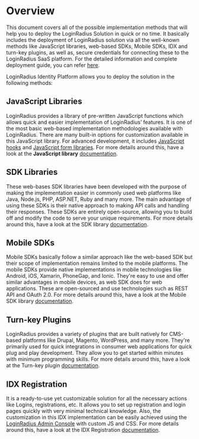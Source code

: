 # Overview

This document covers all of the possible implementation methods that will help you to deploy the LoginRadius Solution in quick or no time. It basically includes the deployment of LoginRadius solution via all the well-known methods like JavaScript libraries, web-based SDKs, Mobile SDKs, IDX and turn-key plugins, as well as, secure credentials for connecting these to the LoginRadius SaaS platform. For the detailed information and complete deployment guide, you can refer [here](/libraries/overview/).

LoginRadius Identity Platform allows you to deploy the solution in the following methods:

## JavaScript Libraries

LoginRadius provides a library of pre-written JavaScript functions which allows quick and easier implementation of LoginRadius’ features. It is one of the most basic web-based implementation methodologies available with LoginRadius. There are many built-in options for customization available in this JavaScript library. For advanced development, it includes [JavaScript hooks](/libraries/js-libraries/javascript-hooks/) and [JavaScript form libraries](/libraries/js-libraries/js-form-library/). For more details around this, have a look at the **JavaScript library** [documentation](/libraries/js-libraries/getting-started/).

## SDK Libraries
These web-bases SDK libraries have been developed with the purpose of making the implementation easier in commonly used web platforms like Java, Node.js, PHP, ASP.NET, Ruby and many more. The main advantage of using these SDKs is their native approach to making API calls and handling their responses. These SDKs are entirely open-source, allowing you to build off and modify the code to serve your unique requirements. For more details around this, have a look at the SDK library [documentation](/libraries/sdk-libraries/overview/).

## Mobile SDKs
Mobile SDKs basically follow a similar approach like the web-based SDK but their scope of implementation remains limited to the mobile platforms. The mobile SDKs provide native implementations in mobile technologies like Android, iOS, Xamarin, PhoneGap, and Ionic. They're easy to use and offer similar advantages in mobile devices, as web SDK does for web applications. These are open-sourced and use technologies such as REST API and OAuth 2.0. For more details around this, have a look at the Mobile SDK library [documentation](/libraries/turn-key-plugins/overview/).

## Turn-key Plugins
LoginRadius provides a variety of plugins that are built natively for CMS-based platforms like Drupal, Magento, WordPress, and many more. They're primarily used for quick integrations in consumer web applications for quick plug and play development. They allow you to get started within minutes with minimum programming skills. For more details around this, have a look at the Turn-key plugin [documentation](/libraries/turn-key-plugins/overview/).

## IDX Registration
 It is a ready-to-use yet customizable solution for all the necessary actions like Logins, registrations, etc. It allows you to set up registration and login pages quickly with very minimal technical knowledge. Also, the customization in this IDX implementation can be easily achieved using the <a href="https://adminconsole.loginradius.com/" target=_blank>LoginRadius Admin Console</a> with custom JS and CSS. For more details around this, have a look at the IDX Registration [documentation](/libraries/identity-experience-framework/overview/).